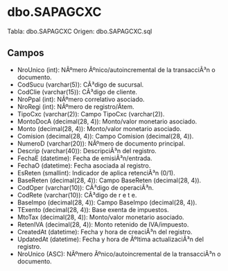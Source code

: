 ﻿# dbo.SAPAGCXC

Tabla: dbo.SAPAGCXC
Origen: dbo.SAPAGCXC.sql

## Campos

- NroUnico (int): NÃºmero Ãºnico/autoincremental de la transacciÃ³n o documento.
- CodSucu (varchar(5)): CÃ³digo de sucursal.
- CodClie (varchar(15)): CÃ³digo de cliente.
- NroPpal (int): NÃºmero correlativo asociado.
- NroRegi (int): NÃºmero de registro/Ã­tem.
- TipoCxc (varchar(2)): Campo TipoCxc (varchar(2)).
- MontoDocA (decimal(28, 4)): Monto/valor monetario asociado.
- Monto (decimal(28, 4)): Monto/valor monetario asociado.
- Comision (decimal(28, 4)): Campo Comision (decimal(28, 4)).
- NumeroD (varchar(20)): NÃºmero de documento principal.
- Descrip (varchar(40)): DescripciÃ³n del registro.
- FechaE (datetime): Fecha de emisiÃ³n/entrada.
- FechaO (datetime): Fecha asociada al registro.
- EsReten (smallint): Indicador de aplica retenciÃ³n (0/1).
- BaseReten (decimal(28, 4)): Campo BaseReten (decimal(28, 4)).
- CodOper (varchar(10)): CÃ³digo de operaciÃ³n.
- CodRete (varchar(10)): CÃ³digo de r e t e.
- BaseImpo (decimal(28, 4)): Campo BaseImpo (decimal(28, 4)).
- TExento (decimal(28, 4)): Base exenta de impuestos.
- MtoTax (decimal(28, 4)): Monto/valor monetario asociado.
- RetenIVA (decimal(28, 4)): Monto retenido de IVA/impuesto.
- CreatedAt (datetime): Fecha y hora de creaciÃ³n del registro.
- UpdatedAt (datetime): Fecha y hora de Ãºltima actualizaciÃ³n del registro.
- NroUnico (ASC): NÃºmero Ãºnico/autoincremental de la transacciÃ³n o documento.

